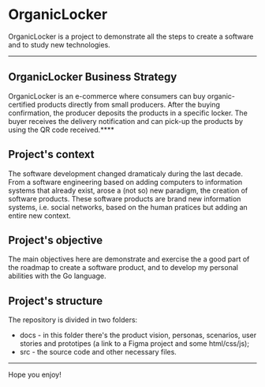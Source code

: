 # OrganicLocker
OrganicLocker is a project to demonstrate all the steps to create a software and to study new technologies.

---

## OrganicLocker Business Strategy

OrganicLocker is an e-commerce where consumers can buy organic-certified products directly from small producers. After the buying confirmation, the producer deposits the products in a specific locker. The buyer receives the delivery notification and can pick-up the products by using the QR code received.****

## Project's context

The software development changed dramaticaly during the last decade. From a software engineering based on adding computers to information systems that already exist, arose a (not so) new paradigm, the creation of software products. These software products are brand new information systems, i.e. social networks, based on the human pratices but adding an entire new context.

## Project's objective

The main objectives here are demonstrate and exercise the a good part of the roadmap to create a software product, and to develop my personal abilities with the Go language.

## Project's structure

The repository is divided in two folders:

- docs - in this folder there's the product vision, personas, scenarios, user stories and prototipes (a link to a Figma project and some html/css/js);
- src - the source code and other necessary files.

---

Hope you enjoy!